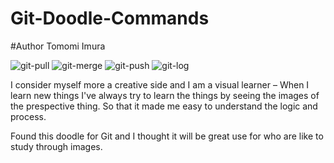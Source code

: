 # Git-Doodle-Commands 
#Author Tomomi Imura

![git-pull](https://user-images.githubusercontent.com/34124167/132292837-634d5448-d484-4d8a-be1e-c362f616aeb2.jpg)
![git-merge](https://user-images.githubusercontent.com/34124167/132293031-bbc6be7e-263b-4e3e-9e72-418ebd0441a3.jpg)
![git-push](https://user-images.githubusercontent.com/34124167/132293129-d3ef94dc-6f3e-49a6-af8b-0ea2a048028c.jpg)
![git-log](https://user-images.githubusercontent.com/34124167/132293254-64e8fce1-c0ce-455b-b552-d59831c23859.jpg)

I consider myself more a creative side and I am a visual learner – When I learn new things I've always try to learn the things by seeing the images of the prespective thing. So that it made me easy to understand the logic and process.

Found this doodle for Git and I thought it will be great use for who are like to study through images.
